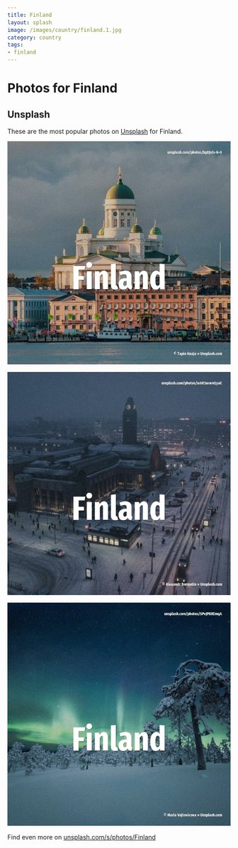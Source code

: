 ```yaml
---
title: Finland
layout: splash
image: /images/country/finland.1.jpg
category: country
tags:
- finland
---
```

# Photos for Finland

## Unsplash

These are the most popular photos on [Unsplash](https://unsplash.com) for Finland.

![Finland](/images/country/finland.1.jpg)

![Finland](/images/country/finland.2.jpg)

![Finland](/images/country/finland.3.jpg)

Find even more on [unsplash.com/s/photos/Finland](https://unsplash.com/s/photos/Finland)